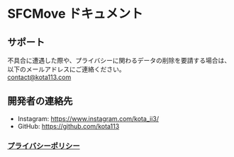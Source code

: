 # SFCMove ドキュメント
## サポート
不具合に遭遇した際や、プライバシーに関わるデータの削除を要請する場合は、以下のメールアドレスにご連絡ください。  
contact@kota113.com  
## 開発者の連絡先
* Instagram: https://www.instagram.com/kota_ii3/
* GitHub: https://github.com/kota113
### [プライバシーポリシー](/SFCMove-docs/privacy-policy)
